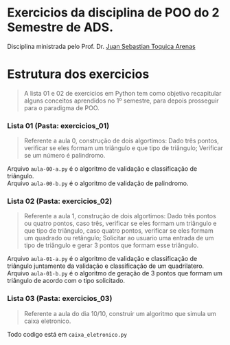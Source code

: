 # Exercicios da disciplina de POO do 2 Semestre de ADS.
Disciplina ministrada pelo Prof. Dr. [Juan Sebastian Toquica Arenas](http://lattes.cnpq.br/2404184132457027)

# Estrutura dos exercicios
> A lista 01 e 02 de exercicios em Python tem como objetivo recapitular alguns conceitos aprendidos no 1º semestre, para depois prosseguir para o paradigma de POO.
### Lista 01 (Pasta: exercicios_01)
> Referente a aula 0, construção de dois algortimos: Dado três pontos, verificar se eles formam um triângulo e que tipo de triângulo; Verificar se um número é palindromo.

Arquivo `aula-00-a.py` é o algoritmo de validação e classificação de triângulo.<br>
Arquivo `aula-00-b.py` é o algoritmo de validação de palindromo.

### Lista 02 (Pasta: exercicios_02)
> Referente a aula 1, construção de dois algortimos: Dado três pontos ou quatro pontos, caso três, verificar se eles formam um triângulo e que tipo de triângulo, caso quatro pontos,
verificar se eles formam um quadrado ou retângulo; Solicitar ao usuario uma entrada de um tipo de triângulo e gerar 3 pontos que formam esse triângulo.

Arquivo `aula-01-a.py` é o algoritmo de validação e classificação de triângulo juntamente da validação e classificação de um quadrilatero.<br>
Arquivo `aula-01-b.py` é o algoritmo de geração de 3 pontos que formam um triângulo de acordo com o tipo solicitado.

### Lista 03 (Pasta: exercicios_03)
> Referente a aula do dia 10/10, construir um algoritmo que simula um caixa eletronico.

Todo codigo está em `caixa_eletronico.py`

